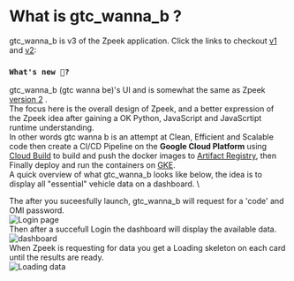 # What is gtc_wanna_b ?

gtc_wanna_b is v3 of the Zpeek application. Click the links to checkout [v1](https://github.com/Otmak/zonar_peek) and [v2](https://github.com/Otmak/zpeek):

### `What's new 👀?`

gtc_wanna_b (gtc wanna be)'s UI and is somewhat the same as Zpeek [version 2](https://github.com/Otmak/zpeek) .\
The focus here is the overall design of Zpeek, and a better expression of the Zpeek idea after gaining a OK Python, JavaScript and JavaScrtipt runtime understanding.\
In other words gtc wanna b is an attempt at Clean, Efficient and Scalable code then create a CI/CD Pipeline on the **Google Cloud Platform** using [Cloud Build](https://cloud.google.com/build) to build and push the docker images to [Artifact Registry](https://cloud.google.com/artifact-registry), then Finally deploy and run the containers on [GKE](https://cloud.google.com/kubernetes-engine).  \
A quick overview of what gtc_wanna_b looks like below, the idea is to display all "essential" vehicle data on a dashboard. \

The after you suceesfully launch, gtc_wanna_b will request for a 'code' and OMI password.\
![Login page](https://github.com/Otmak/gtc_wanna_b/tree/master/react-frontend/public/login.png)
\
Then after a succefull Login the dashboard will display the available data.\
![dashboard](https://github.com/Otmak/gtc_wanna_b/tree/master/react-frontend/public/dash.png)
\
When Zpeek is requesting for data you get a Loading skeleton on each card until the results are ready.\
![Loading data](https://github.com/Otmak/gtc_wanna_b/tree/master/react-frontend/public/loading.png)
